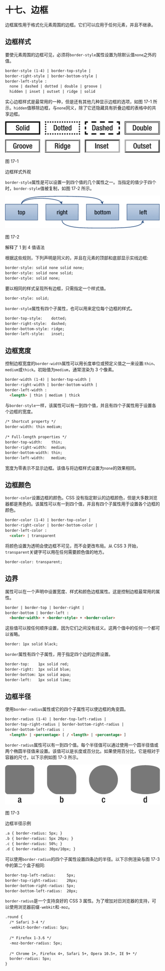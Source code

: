 # 十七、边框

边框属性用于格式化元素周围的边框。它们可以应用于任何元素，并且不继承。

## 边框样式

要使元素周围的边框可见，必须将`border-style`属性设置为除默认值`none`之外的值。

```html
border-style (1-4) | border-top-style |
border-right-style | border-bottom-style |
border-left-style :
  none | dashed | dotted | double | groove |
  hidden | inset | outset | ridge | solid

```

实心边框样式是最常用的一种，但是还有其他几种显示边框的选项，如图 17-1 所示。`hidden`值移除边框，与`none`同义，除了它还隐藏具有折叠边框的表格中的共享边框。

![img/320834_2_En_17_Fig1_HTML.png](img/320834_2_En_17_Fig1_HTML.png)

图 17-1

边框样式外观

`border-style`属性是可以设置一到四个值的几个属性之一。当指定的值少于四个时，`border-style`值被复制，如图 17-2 所示。

![img/320834_2_En_17_Fig2_HTML.png](img/320834_2_En_17_Fig2_HTML.png)

图 17-2

解释了 1 到 4 值语法

根据这些规则，下列声明是同义的，并且在元素的顶部和底部显示实线边框:

```html
border-style: solid none solid none;
border-style: solid none solid;
border-style: solid none;

```

要以相同的样式呈现所有边框，只需指定一个样式值。

```html
border-style: solid;

```

`border-style`属性有四个子属性，也可以用来定位每个边框的样式。

```html
border-top-style:    dotted;
border-right-style:  dashed;
border-bottom-style: ridge;
border-left-style:   inset;

```

## 边框宽度

控制边框宽度的`border-width`属性可以用长度单位或预定义值之一来设置:`thin`、`medium`或`thick`。初始值为`medium`，通常渲染为 3 个像素。

```html
border-width (1-4) | border-top-width |
border-right-width | border-bottom-width |
border-left-width :
  <length> | thin | medium | thick

```

与`border-style`一样，该属性可以有一到四个值，并且有四个子属性用于设置各个边框的宽度。

```html
/* Shortcut property */
border-width: thin medium;

/* Full-length properties */
border-top-width:    thin;
border-right-width:  medium;
border-bottom-width: thin;
border-left-width:   medium;

```

宽度为零表示不显示边框。该值与将边框样式设置为`none`的效果相同。

## 边框颜色

`border-color`设置边框的颜色。CSS 没有指定默认的边框颜色，但是大多数浏览器都是黑色的。该属性可以有一到四个值，并且有四个子属性用于设置各个边框的颜色。

```html
border-color (1-4) | border-top-color |
border-right-color | border-bottom-color |
border-left-color :
  <color> | transparent

```

将颜色设置为透明会使边框不可见，而不会更改布局。从 CSS 3 开始，`transparent`关键字可以用在任何需要颜色值的地方。

```html
border-color: transparent;

```

## 边界

属性可以在一个声明中设置宽度、样式和颜色边框属性。这是控制边框最常用的属性。

```html
border | border-top | border-right |
border-bottom | border-left :
  <border-width> + <border-style> + <border-color>

```

这些值可以按任何顺序设置，因为它们之间没有歧义。这两个值中的任何一个都可以省略。

```html
border: 1px solid black;

```

`border`属性有四个子属性，用于指定四个边的边界设置。

```html
border-top:    1px solid red;
border-right:  1px solid blue;
border-bottom: 1px solid aqua;
border-left:   1px solid lime;

```

## 边框半径

使用`border-radius`属性或它的四个子属性可以使边框的角变圆。

```html
border-radius (1-4) | border-top-left-radius |
border-top-right-radius | border-bottom-right-radius |
border-bottom-left-radius :
  <length> | <percentage> [ / <length> | <percentage> ]

```

`border-radius`属性可以有一到四个值。每个半径值可以通过使用一个圆半径值或两个椭圆半径值来设置。该值可以是长度或百分比。如果使用百分比，它是相对于容器的尺寸。以下示例如图 17-3 所示。

![img/320834_2_En_17_Fig3_HTML.png](img/320834_2_En_17_Fig3_HTML.png)

图 17-3

边框半径示例

```html
.a { border-radius: 5px; }
.b { border-radius: 5px 20px; }
.c { border-radius: 50%; }
.d { border-radius: 30px/10px; }

```

可以使用`border-radius`的四个子属性设置四条边的半径。以下示例渲染与图 17-3 中的第二个盒子相同:

```html
border-top-left-radius:     5px;
border-top-right-radius:    20px;
border-bottom-right-radius: 5px;
border-bottom-left-radius:  20px;

```

`border-radius`是一个支持良好的 CSS 3 属性。为了增加对旧浏览器的支持，可以使用浏览器前缀`-webkit`和`-moz`。

```html
.round {
  /* Safari 3-4 */
  -webkit-border-radius: 5px;

  /* Firefox 1-3.6 */
  -moz-border-radius: 5px;

  /* Chrome 1+, Firefox 4+, Safari 5+, Opera 10.5+, IE 9+ */
  border-radius: 5px;
}

```